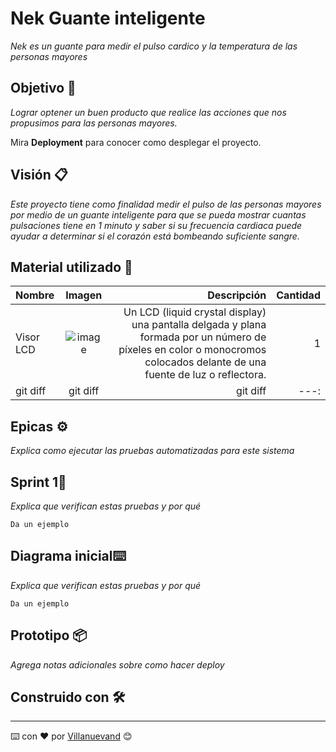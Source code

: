# Nek Guante inteligente

_Nek es un guante para medir el pulso cardico y la temperatura de las personas mayores_

## Objetivo 🚀

_Lograr optener un buen producto que realice las acciones que nos propusimos para las personas mayores._

Mira **Deployment** para conocer como desplegar el proyecto.


## Visión 📋

_Este proyecto tiene como finalidad medir el pulso de las personas mayores por medio de un guante inteligente para que se pueda mostrar cuantas pulsaciones tiene en 1 minuto y saber si su frecuencia cardiaca puede ayudar a determinar si el corazón está bombeando suficiente sangre._

## Material utilizado 🔧

| Nombre |  Imagen | Descripción | Cantidad | 
| :---         |     :---:      |          ---: |       ---: |
| Visor LCD   | ![image](https://user-images.githubusercontent.com/80369054/173699668-76e4703f-cbea-4009-903c-d10d63ba1bb5.png)    | Un LCD (liquid crystal display) una pantalla delgada y plana formada por un número de píxeles en color o monocromos colocados delante de una fuente de luz o reflectora.    |       1 |
| git diff     | git diff       | git diff      |       ---: |

## Epicas ⚙️

_Explica como ejecutar las pruebas automatizadas para este sistema_

## Sprint 1🔩

_Explica que verifican estas pruebas y por qué_

```
Da un ejemplo
```

## Diagrama inicial⌨️

_Explica que verifican estas pruebas y por qué_

```
Da un ejemplo
```

## Prototipo 📦

_Agrega notas adicionales sobre como hacer deploy_

## Construido con 🛠️


---
⌨️ con ❤️ por [Villanuevand](https://github.com/Villanuevand) 😊
